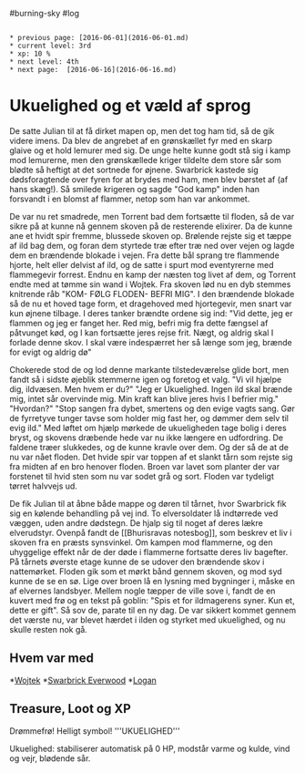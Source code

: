 #burning-sky #log

```ad-info

* previous page: [2016-06-01](2016-06-01.md)
* current level: 3rd
* xp: 10 %
* next level: 4th
* next page:  [2016-06-16](2016-06-16.md) 
```

# Ukuelighed og et væld af sprog  
De satte Julian til at få dirket mapen op, men det tog ham tid, så de gik videre imens. Da blev de angrebet af en grønskællet fyr med en skarp glaive og et hold lemurer med sig. De unge helte kunne godt stå sig i kamp mod lemurerne, men den grønskællede kriger tildelte dem store sår som blødte så heftigt at det sortnede for øjnene. Swarbrick kastede sig dødsforagtende over fyren for at brydes med ham, men blev børstet af (af hans skæg!). Så smilede krigeren og sagde "God kamp" inden han forsvandt i en blomst af flammer, netop som han var ankommet.
De var nu ret smadrede, men Torrent bad dem fortsætte til floden, så de var sikre på at kunne nå gennem skoven på de resterende elixirer. Da de kunne ane et hvidt spir fremme, blussede skoven op. Brølende rejste sig et tæppe af ild bag dem, og foran dem styrtede træ efter træ ned over vejen og lagde dem en brændende blokade i vejen. Fra dette bål sprang tre flammende hjorte, helt eller delvist af ild, og de satte i spurt mod eventyrerne med flammegevir forrest. Endnu en kamp der næsten tog livet af dem, og Torrent endte med at tømme sin wand i Wojtek. Fra skoven lød nu en dyb stemmes knitrende råb "KOM- FØLG FLODEN- BEFRI MIG". I den brændende blokade så de nu et hoved tage form, et dragehoved med hjortegevir, men snart var kun øjnene tilbage. I deres tanker brændte ordene sig ind: "Vid dette, jeg er flammen og jeg er fanget her. Red mig, befri mig fra dette fængsel af påtvunget kød, og I kan fortsætte jeres rejse frit. Nægt, og aldrig skal I forlade denne skov. I skal være indespærret her så længe som jeg, brænde for evigt og aldrig dø"
Chokerede stod de og lod denne markante tilstedeværelse glide bort, men fandt så i sidste øjeblik stemmerne igen og foretog et valg. "Vi vil hjælpe dig, ildvæsen. Men hvem er du?" "Jeg er Ukuelighed. Ingen ild skal brænde mig, intet sår overvinde mig. Min kraft kan blive jeres hvis I befrier mig." "Hvordan?"  "Stop sangen fra dybet, smertens og den evige vagts sang. Gør de fyrretyve tunger tavse som holder mig fast her, og dømmer dem selv til evig ild." Med løftet om hjælp mørkede de ukueligheden tage bolig i deres bryst, og skovens dræbende hede var nu ikke længere en udfordring. De faldene træer slukkedes, og de kunne kravle over dem. Og der så de at de nu var nået floden. Det hvide spir var toppen af et slankt tårn som rejste sig fra midten af en bro henover floden. Broen var lavet som planter der var forstenet til hvid sten som nu var sodet grå og sort. Floden var tydeligt tørret halvvejs ud. 
De fik Julian til at åbne både mappe og døren til tårnet, hvor Swarbrick fik sig en kølende behandling på vej ind. To elversoldater lå indtørrede ved væggen, uden andre dødstegn. De hjalp sig til noget af deres lækre elverudstyr. Ovenpå fandt de [[Bhurisravas notesbog]], som beskrev et liv i skoven fra en præsts synsvinkel. Om kampen mod flammerne, og den uhyggelige effekt når de der døde i flammerne fortsatte deres liv bagefter. På tårnets øverste etage kunne de se udover den brændende skov i nattemørket. Floden gik som et mørkt bånd gennem skoven, og mod syd kunne de se en sø. Lige over broen lå en lysning med bygninger i, måske en af elvernes landsbyer. Mellem nogle tæpper de ville sove i, fandt de en kuvert med frø og en tekst på goblin: "Spis et for ildmagerens syner. Kun et, dette er gift". Så sov de, parate til en ny dag. De var sikkert kommet gennem det værste nu, var blevet hærdet i ilden og styrket med ukuelighed, og nu skulle resten nok gå.
 
## Hvem var med 
*[Wojtek](Wojtek.md)
*[Swarbrick Everwood](Swarbrick%20Everwood.md)
*[Logan](Logan.md)
## Treasure, Loot og XP 
Drømmefrø! Helligt symbol! '''UKUELIGHED'''
Ukuelighed: stabiliserer automatisk på 0 HP, modstår varme og kulde, vind og vejr, blødende sår.
